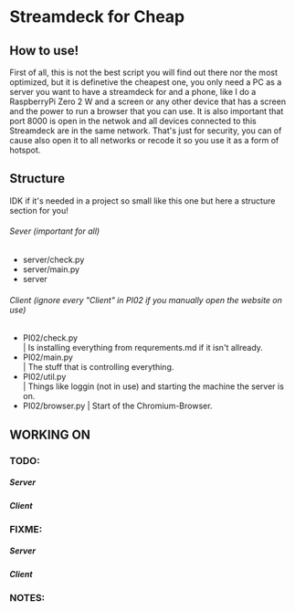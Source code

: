 # Streamdeck for Cheap
## How to use!
First of all, this is not the best script you will find out there nor the most optimized, but it is definetive the cheapest one, you only need a PC as a server you want to have a streamdeck for and a phone, like I do a RaspberryPi Zero 2 W and a screen or any other device that has a screen and the power to run a browser that you can use.
It is also important that port 8000 is open in the netwok and all devices connected to this Streamdeck are in the same network. That's just for security, you can of cause also open it to all networks or recode it so you use it as a form of hotspot.

## Structure
IDK if it's needed in a project so small like this one but here a structure section for you!
###### Sever (important for all)
- server/check.py
- server/main.py
- server 

###### Client (ignore every "Client" in PI02 if you manually open the website on use)
- PI02/check.py   
| Is installing everything from requrements.md if it isn't allready.
- PI02/main.py    
| The stuff that is controlling everything.
- PI02/util.py    
| Things like loggin (not in use) and starting the machine the server is on.
- PI02/browser.py 
| Start of the Chromium-Browser.

## WORKING ON
### TODO:
##### Server


##### Client


### FIXME:
##### Server


##### Client


### NOTES:
